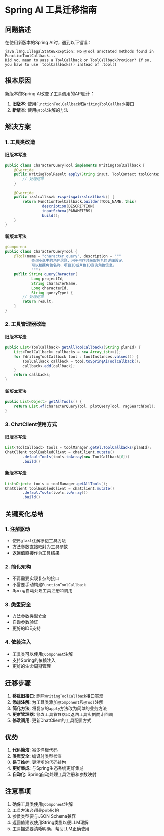 # Spring AI 工具迁移指南

## 问题描述

在使用新版本的Spring AI时，遇到以下错误：

```
java.lang.IllegalStateException: No @Tool annotated methods found in FunctionToolCallback...
Did you mean to pass a ToolCallback or ToolCallbackProvider? If so, you have to use .toolCallbacks() instead of .tool()
```

## 根本原因

新版本的Spring AI改变了工具调用的API设计：

1. **旧版本**: 使用`FunctionToolCallback`和`WritingToolCallback`接口
2. **新版本**: 使用`@Tool`注解的方法

## 解决方案

### 1. 工具类改造

#### 旧版本写法
```java
public class CharacterQueryTool implements WritingToolCallback {
    @Override
    public WritingToolResult apply(String input, ToolContext toolContext) {
        // 处理逻辑
    }
    
    @Override
    public ToolCallback toSpringAiToolCallback() {
        return FunctionToolCallback.builder(TOOL_NAME, this)
                .description(DESCRIPTION)
                .inputSchema(PARAMETERS)
                .build();
    }
}
```

#### 新版本写法
```java
@Component
public class CharacterQueryTool {
    @Tool(name = "character_query", description = """
            查询小说中的角色信息，用于写作时获取角色的详细设定。
            可以根据角色名称、项目ID或角色ID查询角色信息。
            """)
    public String queryCharacter(
            Long projectId,
            String characterName,
            Long characterId,
            String queryType) {
        // 处理逻辑
        return result;
    }
}
```

### 2. 工具管理器改造

#### 旧版本写法
```java
public List<ToolCallback> getAllToolCallbacks(String planId) {
    List<ToolCallback> callbacks = new ArrayList<>();
    for (WritingToolCallback tool : toolInstances.values()) {
        ToolCallback callback = tool.toSpringAiToolCallback();
        callbacks.add(callback);
    }
    return callbacks;
}
```

#### 新版本写法
```java
public List<Object> getAllTools() {
    return List.of(characterQueryTool, plotQueryTool, ragSearchTool);
}
```

### 3. ChatClient使用方式

#### 旧版本写法
```java
List<ToolCallback> tools = toolManager.getAllToolCallbacks(planId);
ChatClient toolEnabledClient = chatClient.mutate()
        .defaultTools(tools.toArray(new ToolCallback[0]))
        .build();
```

#### 新版本写法
```java
List<Object> tools = toolManager.getAllTools();
ChatClient toolEnabledClient = chatClient.mutate()
        .defaultTools(tools.toArray())
        .build();
```

## 关键变化总结

### 1. 注解驱动
- 使用`@Tool`注解标记工具方法
- 方法参数直接映射为工具参数
- 返回值直接作为工具结果

### 2. 简化架构
- 不再需要实现复杂的接口
- 不需要手动构建`FunctionToolCallback`
- Spring自动处理工具注册和调用

### 3. 类型安全
- 方法参数类型安全
- 自动参数验证
- 更好的IDE支持

### 4. 依赖注入
- 工具类可以使用`@Component`注解
- 支持Spring的依赖注入
- 更好的生命周期管理

## 迁移步骤

1. **移除旧接口**: 删除`WritingToolCallback`接口实现
2. **添加注解**: 为工具类添加`@Component`和`@Tool`注解
3. **简化方法**: 将复杂的`apply`方法改为简单的业务方法
4. **更新管理器**: 修改工具管理器以返回工具实例而非回调
5. **修改调用**: 更新ChatClient的工具配置方式

## 优势

1. **代码简洁**: 减少样板代码
2. **类型安全**: 编译时类型检查
3. **易于维护**: 更清晰的代码结构
4. **更好集成**: 与Spring生态系统更好集成
5. **自动化**: Spring自动处理工具注册和参数映射

## 注意事项

1. 确保工具类使用`@Component`注解
2. 工具方法必须是public的
3. 参数类型要与JSON Schema兼容
4. 返回值建议使用String类型以便LLM理解
5. 工具描述要清晰明确，帮助LLM正确使用 